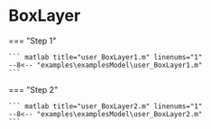 # BoxLayer

=== "Step 1"

    ``` matlab title="user_BoxLayer1.m" linenums="1"
    --8<-- "examples\examplesModel\user_BoxLayer1.m"
    ```

=== "Step 2"

    ``` matlab title="user_BoxLayer2.m" linenums="1"
    --8<-- "examples\examplesModel\user_BoxLayer2.m"
    ```

